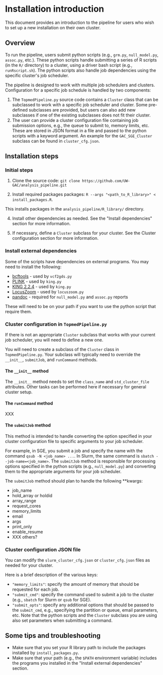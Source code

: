 # Installation introduction

This document provides an introduction to the pipeline for users who wish to set up a new installation on their own cluster.

## Overview

To run the pipeline, users submit python scripts (e.g., `grm.py`, `null_model.py`, `assoc.py`, etc.).
These python scripts handle submitting a series of R scripts (in the `R/` directory) to a cluster, using a driver bash script (e.g., `runRscript.sh`).
The python scripts also handle job dependencies using the specific cluster's job scheduler.

The pipeline is designed to work with multiple job schedulers and clusters.
Configuration for a specific job schedule is handled by two components:

1. The `TopmedPipeline.py` source code contains a `Cluster` class that can be subclassed to work with a specific job scheduler and cluster. Some pre-defined subclasses are provided, but users can also add new subclasses if one of the existing subclasses does not fit their cluster.
2. The user can provide a cluster configuration file containing job submission options, e.g., the queue to submit to, memory limits, etc. These are stored in JSON format in a file and passed to the python scripts with a keyword argument. An example for the `GAC_SGE_Cluster` subclass can be found in `cluster_cfg.json`.

## Installation steps

### Initial steps

1. Clone the source code: `git clone https://github.com/UW-GAC/analysis_pipeline.git`

3. Install required packages packages: `R --args "<path_to_R_library>" < install_packages.R`.

This installs packages in the `analysis_pipeline/R_library/` directory.

4. Install other dependencies as needed. See the "Install dependencies" section for more information.

5. If necessary, define a `Cluster` subclass for your cluster. See the Cluster configuration section for more information.

### Install external dependencies

Some of the scripts have dependencies on external programs. You may need to install the following:

- [bcftools](http://www.htslib.org/download/) - used by `vcf2gds.py`
- [PLINK](https://www.cog-genomics.org/plink2/) - used by `king.py`
- [KING 2.2.4](https://www.kingrelatedness.com/executables/Linux-king224.tar.gz) - used by `king.py`
- [LocusZoom](https://github.com/UW-GAC/locuszoom-standalone) - used by `locuszoom.py`
- [pandoc](https://pandoc.org/installing.html) - required for `null_model.py` and `assoc.py` reports

These will need to be on your path if you want to use the python script that require them.


### Cluster configuration in `TopmedPipeline.py`

If there is not an appropriate `Cluster` subclass that works with your current job scheduler, you will need to define a new one.

You will need to create a subclass of the `Cluster` class in `TopmedPipeline.py`.
Your subclass will typically need to override the `__init__`, `submitJob`, and `runCommand` methods.

#### The `__init__` method

The `__init__` method needs to set the `class_name` and `std_cluster_file` attributes.
Other tasks can be performed here if necessary for general cluster setup.

#### The `runCommand` method

XXX

#### The `submitJob` method

This method is intended to handle converting the option specified in your cluster configuration file to specific arguments to your job scheduler.

For example, in SGE, you submit a job and specify the name with the command `qsub -N <job_name> ...`.
In Slurm, the same command is `sbatch --job-name=<job_name>`.
The `submitJob` method is responsible for processing options specified in the python scripts (e.g., `null_model.py`) and converting them to the appropriate arguments for your job scheduler.

The `submitJob` method should plan to handle the following **kwargs:

- job_name
- hold_array or holdid
- array_range
- request_cores
- memory_limits
- email
- args
- print_only
- enable_resume
- XXX others?

### Cluster configuration JSON file

You can modify the `slurm_cluster_cfg.json` or `cluster_cfg.json` files as needed for your cluster.

Here is a brief description of the various keys:

- `"memory_limits"`: specify the amount of memory that should be requested for each job.
- `"submit_cmd"`: specify the command used to submit a job to the cluster (e.g., `sbatch` for Slurm or `qsub` for SGE).
- `"submit_opts"`: specify any additional options that should be passed to the `submit_cmd`, e.g., specifying the partition or queue, email parameters, etc. Note that the python scripts and the `Cluster` subclass you are using also set parameters when submitting a command.

## Some tips and troubleshooting

- Make sure that you set your R library path to include the packages installed by `install_packages.py`.
- Make sure that your path (e.g., the `$PATH` environment variable) includes the programs you installed in the "Install external dependencies" section.
